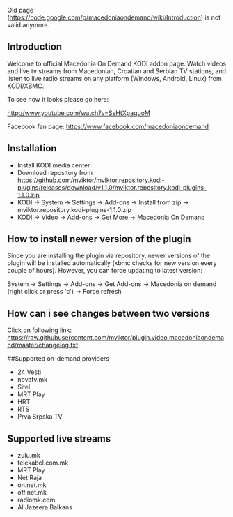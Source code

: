 Old page (https://code.google.com/p/macedoniaondemand/wiki/Introduction) is not valid anymore.

## Introduction 

Welcome to official Macedonia On Demand KODI addon page. Watch videos and live tv streams from Macedonian, Croatian and Serbian TV stations, and listen to live radio streams on any platform (Windows, Android, Linux) from KODI/XBMC. 

To see how it looks please go here:

http://www.youtube.com/watch?v=SsHtXpaguoM

Facebook fan page: https://www.facebook.com/macedoniaondemand 

## Installation

* Install KODI media center
* Download repository from https://github.com/mviktor/mviktor.repository.kodi-plugins/releases/download/v1.1.0/mviktor.repository.kodi-plugins-1.1.0.zip
* KODI -> System -> Settings -> Add-ons -> Install from zip -> mviktor.repository.kodi-plugins-1.1.0.zip
* KODI -> Video -> Add-ons -> Get More -> Macedonia On Demand

## How to install newer version of the plugin

Since you are installing the plugin via repository, newer versions of the plugin will be installed automatically (xbmc checks for new version every couple of hours). However, you can force updating to latest version:

System -> Settings -> Add-ons -> Get Add-ons -> Macedonia on demand (right click or press 'c') -> Force refresh

## How can i see changes between two versions
Click on following link: https://raw.githubusercontent.com/mviktor/plugin.video.macedoniaondemand/master/changelog.txt

##Supported on-demand providers

* 24 Vesti
* novatv.mk
* Sitel
* MRT Play
* HRT
* RTS 
* Prva Srpska TV

## Supported live streams

* zulu.mk
* telekabel.com.mk
* MRT Play
* Net Raja
* on.net.mk
* off.net.mk
* radiomk.com
* Al Jazeera Balkans 

